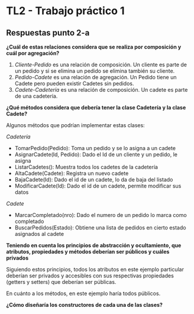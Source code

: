 # TL2 - Trabajo práctico 1

## Respuestas punto 2-a

**¿Cuál de estas relaciones considera que se realiza por composición y cuál por agregación?**


1. *Cliente-Pedido*  es una relación de composición. Un cliente es parte de un pedido y si se elimina un pedido se elimina también su cliente.
2. *Pedido-Cadete* es una relación de agregación. Un Pedido tiene un Cadete pero pueden existir Cadetes sin pedidos.
3. *Cadete-Cadetería* es una relación de composición. Un cadete es parte de una cadetería.

**¿Qué métodos considera que debería tener la clase Cadetería y la clase Cadete?**

Algunos métodos que podrían implementar estas clases:

*Cadetería*
- TomarPedido(Pedido): Toma un pedido y se lo asigna a un cadete
- AsignarCadete(Id, Pedido): Dado el Id de un cliente y un pedido, le asigna
- ListarCadetes(): Muestra todos los cadetes de la cadetería
- AltaCadete(Cadete): Registra un nuevo cadete 
- BajaCadete(Id): Dado el id de un cadete, lo da de baja del listado
- ModificarCadete(Id): Dado el id de un cadete, permite modificar sus datos

*Cadete*
- MarcarCompletado(nro): Dado el numero de un pedido lo marca como completado
- BuscarPedidos(Estado): Obtiene una lista de pedidos en cierto estado asignados al cadete

**Teniendo en cuenta los principios de abstracción y ocultamiento, que atributos, propiedades y métodos deberían ser públicos y cuáles privados**

Siguiendo estos principios, todos los atributos en este ejemplo particular deberían ser privados y accesibles con sus respectivas propiedades (getters y setters) que deberían ser públicas.

En cuánto a los métodos, en este ejemplo haría todos públicos.

**¿Cómo diseñaría los constructores de cada una de las clases?**

